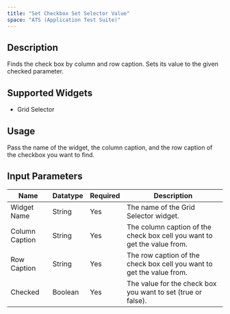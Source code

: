 ```yaml
---
title: "Set Checkbox Set Selector Value"
space: "ATS (Application Test Suite)"
---
```

## Description

Finds the check box by column and row caption. Sets its value to the given checked parameter.

## Supported Widgets

+ Grid Selector

## Usage

Pass the name of the widget, the column caption, and the row caption of the checkbox you want to find.

## Input Parameters

Name | Datatype | Required | Description
---- | -------- | -------- | ---------------
Widget Name | String | Yes | The name of the Grid Selector widget.
Column Caption | String | Yes | The column caption of the check box cell you want to get the value from.
Row Caption | String | Yes | The row caption of the check box cell you want to get the value from.
Checked | Boolean | Yes | The value for the check box you want to set (true or false).
